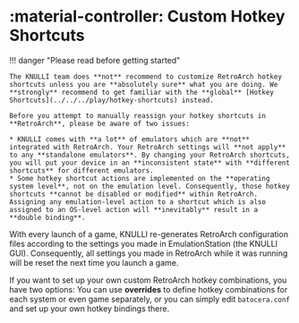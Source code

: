 # :material-controller: Custom Hotkey Shortcuts

!!! danger "Please read before getting started"

    The KNULLI team does **not** recommend to customize RetroArch hotkey shortcuts unless you are **absolutely sure** what you are doing. We **strongly** recommend to get familiar with the **global** [Hotkey Shortcuts](../../../play/hotkey-shortcuts) instead.
    
    Before you attempt to manually reassign your hotkey shortcuts in **RetroArch**, please be aware of two issues:

    * KNULLI comes with **a lot** of emulators which are **not** integrated with RetroArch. Your RetroArch settings will **not apply** to any **standalone emulators**. By changing your RetroArch shortcuts, you will put your device in an **inconsistent state** with **different shortcuts** for different emulators.
    * Some hotkey shortcut actions are implemented on the **operating system level**, not on the emulation level. Consequently, those hotkey shortcuts **cannot be disabled or modified** within RetroArch. Assigning any emulation-level action to a shortcut which is also assigned to an OS-level action will **inevitably** result in a **double binding**.

With every launch of a game, KNULLI re-generates RetroArch configuration files according to the settings you made in EmulationStation (the KNULLI GUI). Consequently, all settings you made in RetroArch while it was running will be reset the next time you launch a game.

If you want to set up your own custom RetroArch hotkey combinations, you have two options: You can use **overrides** to define hotkey combinations for each system or even game separately, or you can simply edit `batocera.conf` and set up your own hotkey bindings there.
